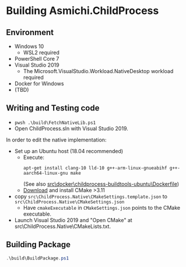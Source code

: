 # Building Asmichi.ChildProcess

## Environment

- Windows 10
    - WSL2 required
- PowerShell Core 7
- Visual Studio 2019
    - The Microsoft.VisualStudio.Workload.NativeDesktop workload required
- Docker for Windows
- (TBD)

## Writing and Testing code

- `pwsh .\build\FetchNativeLib.ps1`
- Open ChildProcess.sln with Visual Studio 2019.

In order to edit the native implementation:

- Set up an Ubuntu host (18.04 recommended)
    - Execute:
        ```
        apt-get install clang-10 lld-10 g++-arm-linux-gnueabihf g++-aarch64-linux-gnu make
        ```
      (See also [src\docker\childprocess-buildtools-ubuntu\Dockerfile](src\docker\childprocess-buildtools-ubuntu\Dockerfile))
    - [Download](https://cmake.org/download/) and install CMake >3.11
- copy `src\ChildProcess.Native\CMakeSettings.template.json` to `src\ChildProcess.Native\CMakeSettings.json`
    - Have `cmakeExecutable` in `CMakeSettings.json` points to the CMake executable.
- Launch Visual Studio 2019 and "Open CMake" at src\ChildProcess.Native\CMakeLists.txt.

## Building Package

```powershell
.\build\BuildPackage.ps1
```
